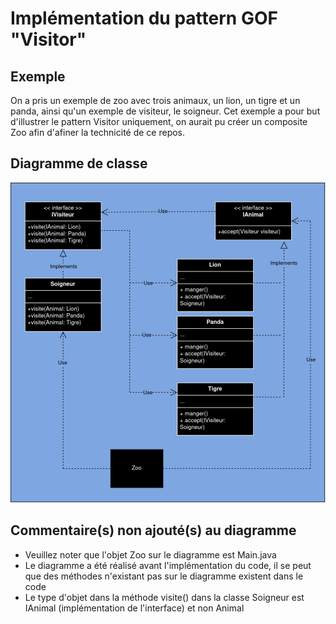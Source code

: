 # Implémentation du pattern GOF "Visitor"

## Exemple

On a pris un exemple de zoo avec trois animaux, un lion, un tigre et un panda, ainsi qu'un exemple de visiteur, le soigneur. 
Cet exemple a pour but d'illustrer le pattern Visitor uniquement, on aurait pu créer un composite Zoo afin d'afiner la technicité de ce repos.

## Diagramme de classe

![Diagramme de Classe](/gof_visitor.png)

## Commentaire(s) non ajouté(s) au diagramme

- Veuillez noter que l'objet Zoo sur le diagramme est Main.java
- Le diagramme a été réalisé avant l'implémentation du code, il se peut que des méthodes n'existant pas sur le diagramme existent dans le code
- Le type d'objet dans la méthode visite() dans la classe Soigneur est IAnimal (implémentation de l'interface) et non Animal
